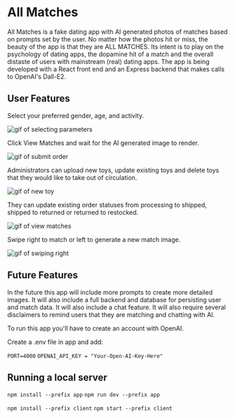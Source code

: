 # All Matches
All Matches is a fake dating app with AI generated photos of matches based on prompts set by the user. No matter how the photos hit or miss, the beauty of the app is that they are ALL MATCHES. Its intent is to play on the psychology of dating apps, the dopamine hit of a match and the overall distaste of users with mainstream (real) dating apps. The app is being developed with a React front end and an Express backend that makes calls to OpenAI's Dall-E2. 

## User Features

Select your preferred gender, age, and activity.

![gif of selecting parameters](https://media.giphy.com/media/v1.Y2lkPTc5MGI3NjExeXo1dzVoOWhncWdzb2pjazVtYTZyazBkMjRtY2o2cXZqejVnZjJnZSZlcD12MV9pbnRlcm5hbF9naWZfYnlfaWQmY3Q9Zw/1SPN1aR1Im3lj4qxYj/giphy.gif)

Click View Matches and wait for the AI generated image to render.

 ![gif of submit order](https://media.giphy.com/media/O6SvIr2AK9EGL2MVet/giphy.gif) 

Administrators can upload new toys, update existing toys and delete toys that they would like to take out of circulation.

![gif of new toy](https://media.giphy.com/media/i7jgwkIQBuMGsCTQ1S/giphy.gif)

They can update existing order statuses from processing to shipped, shipped to returned or returned to restocked.

![gif of view matches](https://media.giphy.com/media/v1.Y2lkPTc5MGI3NjExODFlenIxNXF5NmVjbzJlYTJ1ejhjanY5ZGtjY2prd2szbXJtdzdhbCZlcD12MV9pbnRlcm5hbF9naWZfYnlfaWQmY3Q9Zw/TfQHmSlNUQ0BhPLX5B/giphy.gif)

Swipe right to match or left to generate a new match image.

 ![gif of swiping right](https://media.giphy.com/media/v1.Y2lkPTc5MGI3NjExMHo2ZTVmOXozOGNyd2YxMXhhaGVubXl6NjIwdDVpN2tiOTBiam90NSZlcD12MV9pbnRlcm5hbF9naWZfYnlfaWQmY3Q9Zw/Tg8fYzHCGIBoivHHqP/giphy.gif)


## Future Features

In the future this app will include more prompts to create more detailed images. It will also include a full backend and database for persisting user and match data. It will also include a chat feature. It will also require several disclaimers to remind users that they are matching and chatting with AI. 

To run this app you'll have to create an account with OpenAI. 

Create a .env file in app and add: 

`PORT=4000`
`OPENAI_API_KEY = "Your-Open-AI-Key-Here"`

## Running a local server

```npm install --prefix app```
```npm run dev --prefix app```


```npm install --prefix client```
```npm start --prefix client```


